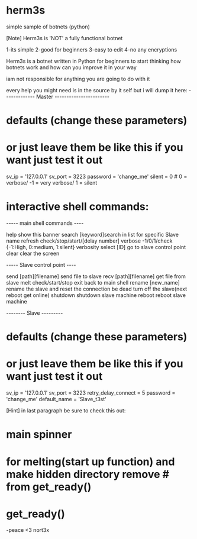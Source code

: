 # herm3s
simple sample of botnets (python)

[Note] Herm3s is 'NOT' a fully functional botnet 

1-its simple
2-good for beginners
3-easy to edit
4-no any encryptions

Herm3s is a botnet written in Python for beginners to start thinking how botnets work and how can you improve it in your way

iam not responsible for anything you are going to do with it

every help you might need is in the source by it self but i will dump it here:
------------- Master -----------------------
# defaults (change these parameters)
# or just leave them be like this if you want just test it out
sv_ip = '127.0.0.1'
sv_port = 3223
password = 'change_me'
silent = 0  # 0 = verbose/ -1 = very verbose/ 1 = silent

# interactive shell commands:
----- main shell commands ----

help                    show this banner
search                  [keyword]search in list for specific Slave name
refresh                 check/stop/start/[delay number]
verbose                 -1/0/1/check {-1:High, 0:medium, 1:silent} verbosity
select                  [ID] go to slave control point
clear                   clear the screen

----- Slave control point ----

send                    [path][filename] send file to  slave
recv                    [path][filename] get file from slave
melt                    check/start/stop
exit                    back to main shell
rename                  [new_name] rename the slave and reset the connection
be dead                 turn off the slave(next reboot get online)
shutdown                shutdown slave machine
reboot                  reboot slave machine


-------- Slave ---------
# defaults (change these parameters)
# or just leave them be like this if you want just test it out

sv_ip = '127.0.0.1'
sv_port = 3223
retry_delay_connect = 5
password = 'change_me'
default_name = 'Slave_t3st'

[Hint] in last paragraph be sure to check this out:
# main spinner
# for melting(start up function) and make hidden directory remove # from get_ready()
# get_ready()

-peace <3
nort3x
